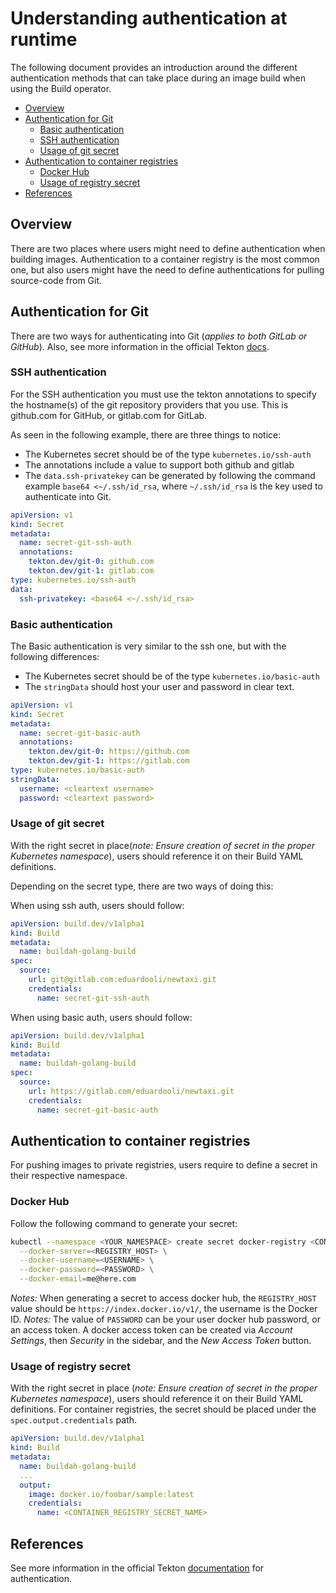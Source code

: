 # Understanding authentication at runtime

The following document provides an introduction around the different authentication methods that can take place during an image build when using the Build operator.

- [Overview](#overview)
- [Authentication for Git](#authentication-for-git)
  - [Basic authentication](#basic-authentication)
  - [SSH authentication](#ssh-authentication)
  - [Usage of git secret](#usage-of-git-secret)
- [Authentication to container registries](#authentication-to-container-registries)
  - [Docker Hub](#docker-hub)
  - [Usage of registry secret](#usage-of-registry-secret)
- [References](#references)

## Overview

There are two places where users might need to define authentication when building images. Authentication to a container registry is the most common one, but also users might have the need to define authentications for pulling source-code from Git.

## Authentication for Git

There are two ways for authenticating into Git (_applies to both GitLab or GitHub_). Also, see more information in the official Tekton [docs](https://github.com/tektoncd/pipeline/blob/master/docs/auth.md#configuring-ssh-auth-authentication-for-git).

### SSH authentication

For the SSH authentication you must use the tekton annotations to specify the hostname(s) of the git repository providers that you use. This is github.com for GitHub, or gitlab.com for GitLab.

As seen in the following example, there are three things to notice:

- The Kubernetes secret should be of the type `kubernetes.io/ssh-auth`
- The annotations include a value to support both github and gitlab
- The `data.ssh-privatekey` can be generated by following the command example `base64 <~/.ssh/id_rsa`, where `~/.ssh/id_rsa` is the key used to authenticate into Git.

```yaml
apiVersion: v1
kind: Secret
metadata:
  name: secret-git-ssh-auth
  annotations:
    tekton.dev/git-0: github.com
    tekton.dev/git-1: gitlab.com
type: kubernetes.io/ssh-auth
data:
  ssh-privatekey: <base64 <~/.ssh/id_rsa>
```

### Basic authentication

The Basic authentication is very similar to the ssh one, but with the following differences:

- The Kubernetes secret should be of the type `kubernetes.io/basic-auth`
- The `stringData` should host your user and password in clear text.

```yaml
apiVersion: v1
kind: Secret
metadata:
  name: secret-git-basic-auth
  annotations:
    tekton.dev/git-0: https://github.com
    tekton.dev/git-1: https://gitlab.com
type: kubernetes.io/basic-auth
stringData:
  username: <cleartext username>
  password: <cleartext password>
```

### Usage of git secret

With the right secret in place(_note: Ensure creation of secret in the proper Kubernetes namespace_), users should reference it on their Build YAML definitions.

Depending on the secret type, there are two ways of doing this:

When using ssh auth, users should follow:

```yaml
apiVersion: build.dev/v1alpha1
kind: Build
metadata:
  name: buildah-golang-build
spec:
  source:
    url: git@gitlab.com:eduardooli/newtaxi.git
    credentials:
      name: secret-git-ssh-auth
```

When using basic auth, users should follow:

```yaml
apiVersion: build.dev/v1alpha1
kind: Build
metadata:
  name: buildah-golang-build
spec:
  source:
    url: https://gitlab.com/eduardooli/newtaxi.git
    credentials:
      name: secret-git-basic-auth
```

## Authentication to container registries

For pushing images to private registries, users require to define a secret in their respective namespace.

### Docker Hub

Follow the following command to generate your secret:

```sh
kubectl --namespace <YOUR_NAMESPACE> create secret docker-registry <CONTAINER_REGISTRY_SECRET_NAME> \
  --docker-server=<REGISTRY_HOST> \
  --docker-username=<USERNAME> \
  --docker-password=<PASSWORD> \
  --docker-email=me@here.com
```

_Notes:_ When generating a secret to access docker hub, the `REGISTRY_HOST` value should be `https://index.docker.io/v1/`, the username is the Docker ID.
_Notes:_ The value of `PASSWORD` can be your user docker hub password, or an access token. A docker access token can be created via _Account Settings_, then _Security_ in the sidebar, and the _New Access Token_ button.

### Usage of registry secret

With the right secret in place (_note: Ensure creation of secret in the proper Kubernetes namespace_), users should reference it on their Build YAML definitions.
For container registries, the secret should be placed under the `spec.output.credentials` path.

```yaml
apiVersion: build.dev/v1alpha1
kind: Build
metadata:
  name: buildah-golang-build
  ...
  output:
    image: docker.io/foobar/sample:latest
    credentials:
      name: <CONTAINER_REGISTRY_SECRET_NAME>
```

## References

See more information in the official Tekton [documentation](https://github.com/tektoncd/pipeline/blob/master/docs/auth.md#configuring-ssh-auth-authentication-for-git) for authentication.

